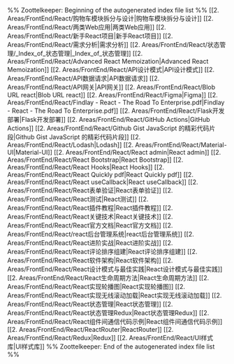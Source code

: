 %% Zoottelkeeper: Beginning of the autogenerated index file list  %%
 [[2. Areas/FrontEnd/React/购物车模块拆分与设计|购物车模块拆分与设计]]
 [[2. Areas/FrontEnd/React/两类Web应用|两类Web应用]]
 [[2. Areas/FrontEnd/React/新手React项目|新手React项目]]
 [[2. Areas/FrontEnd/React/需求分析|需求分析]]
 [[2. Areas/FrontEnd/React/状态管理/_Index_of_状态管理|_Index_of_状态管理]]
 [[2. Areas/FrontEnd/React/Advanced React Memoization|Advanced React Memoization]]
 [[2. Areas/FrontEnd/React/API设计模式|API设计模式]]
 [[2. Areas/FrontEnd/React/API数据请求|API数据请求]]
 [[2. Areas/FrontEnd/React/API网关|API网关]]
 [[2. Areas/FrontEnd/React/Blob URL react|Blob URL react]]
 [[2. Areas/FrontEnd/React/Figma|Figma]]
 [[2. Areas/FrontEnd/React/Findlay - React - The Road To Enterprise.pdf|Findlay - React - The Road To Enterprise.pdf]]
 [[2. Areas/FrontEnd/React/Flask开发部署|Flask开发部署]]
 [[2. Areas/FrontEnd/React/GitHub Actions|GitHub Actions]]
 [[2. Areas/FrontEnd/React/Github Gist JavaScript 的精彩代码片段|Github Gist JavaScript 的精彩代码片段]]
 [[2. Areas/FrontEnd/React/Lodash|Lodash]]
 [[2. Areas/FrontEnd/React/Material-UI|Material-UI]]
 [[2. Areas/FrontEnd/React/React admin|React admin]]
 [[2. Areas/FrontEnd/React/React Bootstrap|React Bootstrap]]
 [[2. Areas/FrontEnd/React/React Hooks|React Hooks]]
 [[2. Areas/FrontEnd/React/React Quickly pdf|React Quickly pdf]]
 [[2. Areas/FrontEnd/React/React useCallback|React useCallback]]
 [[2. Areas/FrontEnd/React/React表单验证|React表单验证]]
 [[2. Areas/FrontEnd/React/React测试|React测试]]
 [[2. Areas/FrontEnd/React/React插件教程|React插件教程]]
 [[2. Areas/FrontEnd/React/React关键技术|React关键技术]]
 [[2. Areas/FrontEnd/React/React官方文档|React官方文档]]
 [[2. Areas/FrontEnd/React/react后台管理系统|react后台管理系统]]
 [[2. Areas/FrontEnd/React/React进阶实战|React进阶实战]]
 [[2. Areas/FrontEnd/React/React评论排序组建|React评论排序组建]]
 [[2. Areas/FrontEnd/React/React软件架构|React软件架构]]
 [[2. Areas/FrontEnd/React/React设计模式与最佳实践|React设计模式与最佳实践]]
 [[2. Areas/FrontEnd/React/React生命周期方法|React生命周期方法]]
 [[2. Areas/FrontEnd/React/React实现轮播图|React实现轮播图]]
 [[2. Areas/FrontEnd/React/React实现无线滚动加载|React实现无线滚动加载]]
 [[2. Areas/FrontEnd/React/React状态管理|React状态管理]]
 [[2. Areas/FrontEnd/React/React状态管理Redux|React状态管理Redux]]
 [[2. Areas/FrontEnd/React/React组件间通信代码示例|React组件间通信代码示例]]
 [[2. Areas/FrontEnd/React/ReactRouter|ReactRouter]]
 [[2. Areas/FrontEnd/React/Redux|Redux]]
 [[2. Areas/FrontEnd/React/UI样式库|UI样式库]]
%% Zoottelkeeper: End of the autogenerated index file list  %%
